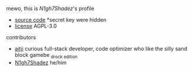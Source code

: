mewo, this is *N1gh7Shadez*'s profile
- [source code](https://github.com/N1gh7Shadez/About-me) \*secret key were hidden
- [license](https://raw.githubusercontent.com/N1gh7Shadez/About-me/refs/heads/main/LICENSE) AGPL-3.0

contributors
- [aitji](https://github.com/aitji) curious full-stack developer, code optimizer who like the silly sand block gamebe <sub>drock edition</sub> 
- [N1gh7Shadez](https://github.com/N1gh7Shadez) he/him
